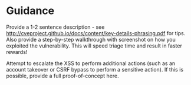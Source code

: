 # Guidance

Provide a 1-2 sentence description - see <http://cveproject.github.io/docs/content/key-details-phrasing.pdf> for tips. Also provide a step-by-step walkthrough with screenshot on how you exploited the vulnerability. This will speed triage time and result in faster rewards!

Attempt to escalate the XSS to perform additional actions (such as an account takeover or CSRF bypass to perform a sensitive action). If this is possible, provide a full proof-of-concept here.
